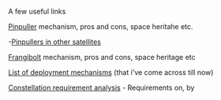 A few useful links

[Pinpuller](https://github.com/nivedk/ADVITIY/blob/master/Deployment/power-impulse-mechanisms/pinpulller/pinpuller.md) mechanism, pros and cons, space heritahe etc.

  -[Pinpullers in other satellites](https://github.com/nivedk/ADVITIY/blob/master/Deployment/power-impulse-mechanisms/pinpulller/pinpuller-in-other-satellites.md)

[Frangibolt](https://github.com/nivedk/ADVITIY/blob/master/Deployment/power-impulse-mechanisms/frangibolt/frangibolt.md) mechanism, pros and cons, space heritage etc

[List of deployment mechanisms](https://github.com/nivedk/ADVITIY/blob/master/Deployment/List-Of-Mechanisms.md) (that i've come across till now)

[Constellation requirement analysis](https://github.com/nivedk/ADVITIY/blob/master/constellation_satellite_requirement_analysis) - Requirements on, by




